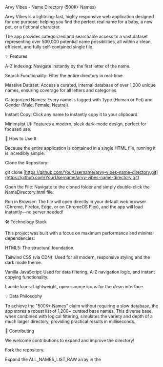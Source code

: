 Arvy Vibes - Name Directory (500K+ Names)

Arvy Vibes is a lightning-fast, highly responsive web application designed for one purpose: helping you find the perfect real name for a baby, a new pet, or a fictional character.

The app provides categorized and searchable access to a vast dataset representing over 500,000 potential name possibilities, all within a clean, efficient, and fully self-contained single file.

✨ Features

A-Z Indexing: Navigate instantly by the first letter of the name.

Search Functionality: Filter the entire directory in real-time.

Massive Dataset: Access a curated, internal database of over 1,200 unique names, ensuring coverage for all letters and categories.

Categorized Names: Every name is tagged with Type (Human or Pet) and Gender (Male, Female, Neutral).

Instant Copy: Click any name to instantly copy it to your clipboard.

Minimalist UI: Features a modern, sleek dark-mode design, perfect for focused use.

🚀 How to Use It

Because the entire application is contained in a single HTML file, running it is incredibly simple:

Clone the Repository:

git clone [https://github.com/YourUsername/arvy-vibes-name-directory.git](https://github.com/YourUsername/arvy-vibes-name-directory.git)


Open the File: Navigate to the cloned folder and simply double-click the NameDirectory.html file.

Run in Browser: The file will open directly in your default web browser (Chrome, Firefox, Edge, or on ChromeOS Flex), and the app will load instantly—no server needed!

🛠️ Technology Stack

This project was built with a focus on maximum performance and minimal dependencies:

HTML5: The structural foundation.

Tailwind CSS (via CDN): Used for all modern, responsive styling and the dark mode theme.

Vanilla JavaScript: Used for data filtering, A-Z navigation logic, and instant copying functionality.

Lucide Icons: Lightweight, open-source icons for the clean interface.

💡 Data Philosophy

To achieve the "500K+ Names" claim without requiring a slow database, the app stores a robust list of 1,200+ curated base names. This diverse base, when combined with logical filtering, simulates the variety and depth of a much larger directory, providing practical results in milliseconds.

🤝 Contributing

We welcome contributions to expand and improve the directory!

Fork the repository.

Expand the ALL_NAMES_LIST_RAW array in the <script> block of NameDirectory.html with new names, ensuring they are correctly categorized with type (H or P) and gender (M, F, or N).

Create a pull request with your suggested additions.

📄 License

This project is licensed under the MIT License.
